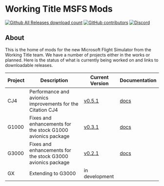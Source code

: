 # Working Title MSFS Mods

[![Github All Releases download count](https://img.shields.io/github/downloads/Working-Title-MSFS-Mods/fspackages/total?style=flat-square)](https://github.com/Working-Title-MSFS-Mods/fspackages/releases)
[![GitHub contributors](https://img.shields.io/github/contributors-anon/Working-Title-MSFS-Mods/fspackages?style=flat-square)](https://github.com/Working-Title-MSFS-Mods/fspackages/graphs/contributors)
[![Discord](https://img.shields.io/discord/750764704175226992.svg?label=&logo=discord&logoColor=ffffff&color=7389D8&labelColor=6A7EC2&style=flat-square)](https://discord.gg/Fa6w2xK)

## About

This is the home of mods for the new Microsoft Flight Simulator from the Working Title team.  We have a number of projects either in the works or planned.  Here is the status of what is currently being worked on and links to downloadable releases.

Project | Description | Current Version | Documentation
--------|-------------|-----------------|--------------
CJ4 | Performance and avionics improvements for the Citation CJ4 | [v0.5.1](https://github.com/Working-Title-MSFS-Mods/fspackages/releases/tag/cj4-v0.5.1) | [docs](https://github.com/Working-Title-MSFS-Mods/fspackages/tree/main/docs/workingtitle-cj4)
G1000 | Fixes and enhancements for the stock G1000 avionics package | [v0.3.1](https://github.com/Working-Title-MSFS-Mods/fspackages/releases/tag/g1000-v0.3.1) | [docs](https://github.com/Working-Title-MSFS-Mods/fspackages/tree/main/docs/workingtitle-g1000)
G3000 | Fixes and enhancements for the stock G3000 avionics package | [v0.2.1](https://github.com/Working-Title-MSFS-Mods/fspackages/releases/tag/g3000-v0.2.1) | [docs](https://github.com/Working-Title-MSFS-Mods/fspackages/tree/main/docs/workingtitle-g3000)
GX | Extending to G3000 | in development| |